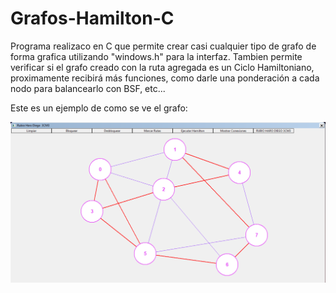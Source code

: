 # Grafos-Hamilton-C
Programa realizaco en C que permite crear casi cualquier tipo de grafo de forma grafica utilizando "windows.h" para la interfaz. 
Tambien permite verificar si el grafo creado con la ruta agregada es un Ciclo Hamiltoniano, proximamente recibirá más funciones, como darle una ponderación
a cada nodo para balancearlo con BSF, etc...

Este es un ejemplo de como se ve el grafo:

![](https://github.com/Belceb45/Grafos-Hamilton-C/blob/c8bed4e1fe9d6f3935d5c98f49bcfa4c9063be6e/ejemplo.png)
